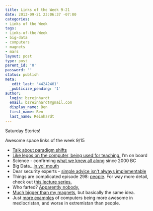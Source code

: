 ```yaml
---
title: Links of the Week 9-21
date: 2013-09-21 23:06:37 -07:00
categories:
- Links of the Week
tags:
- Links-of-the-Week
- big-data
- computers
- magnets
- mars
layout: post
type: post
parent_id: '0'
password: ''
status: publish
meta:
  _edit_last: '44242401'
  _publicize_pending: '1'
author:
  login: bzreinhardt
  email: bzreinhardt@gmail.com
  display_name: Ben
  first_name: Ben
  last_name: Reinhardt
---
```


<p>Saturday Stories!</p>
<p>Awesome space links of the week 9/15</p>
<ul>
<li><a href="http://gizmodo.com/the-aluminum-airship-of-the-future-has-finally-flown-1301320903" target="_blank">Talk about paradigm shifts</a></li>
<li><a href="http://bits.blogs.nytimes.com/2013/09/15/minecraft-an-obsession-and-an-educational-tool/?nl=todaysheadlines&amp;emc=edit_th_20130916&amp;_r=0" target="_blank">Like legos on the computer, being used for teaching.</a> I’m on board</li>
<li>Science - confirming <a href="http://news.nationalgeographic.com/news/2013/13/130917-tiger-genome-sequenced-siberian-lion-cats-science/?rptregcta=reg_free_np&amp;rptregcampaign=20130916_rw_membership_r1p_w#close-modal" target="_blank">what we knew all along</a> since 2000 BC</li>
<li>Big Data...<a href="http://www.livescience.com/39713-smart-tooth-track-health-habits.html" target="_blank">in yo' mouth</a></li>
<li>Dear security experts - <a href="http://www.ted.com/talks/james_lyne_everyday_cybercrime_and_what_you_can_do_about_it.html" target="_blank">simple advice isn't always implementable </a></li>
<li>Things are complicated episode 298: <a href="http://www.nytimes.com/2013/09/17/science/dna-double-take.html?pagewanted=2&amp;nl=todaysheadlines&amp;emc=edit_th_20130917&amp;_r=0" target="_blank">people</a>. For way more detail, check out t<a href="https://itunes.apple.com/us/itunes-u/human-behavioral-biology/id404310362" target="_blank">his lecture series.</a></li>
<li>Who farted? <a href="http://www.nytimes.com/2013/09/20/science/space/mars-rover-comes-up-empty-in-search-for-methane.html?_r=0" target="_blank">Apparently nobody.</a></li>
<li><a href="http://www.livescience.com/39780-magnetic-field-pushes-earth-core.html" target="_blank">Much bigger than my magnets</a>, but basically the same idea.</li>
<li>Just <a href="http://dealbook.nytimes.com/2013/09/19/computer-flaws-get-wry-smile-from-humans-displaced/?nl=todaysheadlines&amp;emc=edit_th_20130920&amp;_r=0" target="_blank">more examples</a> of computers being more awesome in mediocristan, and worse in extremistan than people.</li>
</ul>
